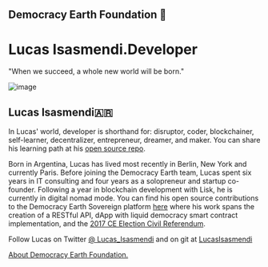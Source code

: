 ## Democracy Earth Foundation 🌿
# Lucas Isasmendi.Developer
"When we succeed, a whole new world will be born."

![image](https://user-images.githubusercontent.com/24529258/43469946-351c03d6-949c-11e8-8024-7088757bf4e8.png)

## Lucas Isasmendi🇦🇷

In Lucas' world, developer is shorthand for: disruptor, coder, blockchainer, self-learner, decentralizer, entrepreneur, dreamer, and maker. You can share his learning path at his [open source repo]( https://github.com/LucasIsasmendi/portfolio).

Born in Argentina, Lucas has lived most recently in Berlin, New York and currently Paris. Before joining the Democracy Earth team, Lucas spent six years in IT consulting and four years as a solopreneur and startup co-founder.  Following a year in blockchain development with Lisk, he is currently in digital nomad mode. You can find his open source contributions to the Democracy Earth Sovereign platform [here](https://github.com/DemocracyEarth/sovereign/graphs/contributors) where his work spans the creation of a RESTful API, dApp with liquid democracy smart contract implementation, and the [2017 CE Election Civil Referendum](https://medium.com/open-source-politics/how-the-umbrella-movement-sparked-new-concerns-for-democracy-in-hong-kong-49b3af23c928). 

Follow Lucas on Twitter [@ Lucas_Isasmendi](https://twitter.com/Lucas_Isasmendi) and on git at [LucasIsasmendi](https://github.com/LucasIsasmendi/portfolio)

[About Democracy Earth Foundation.](https://github.com/DemocracyEarth/press-kit/blob/master/README.md#democracy-earth-press-kit)
